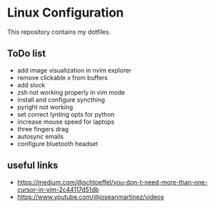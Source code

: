 # Linux Configuration
This repository contains my dotfiles.

## ToDo list
- add image visualization in nvim explorer
- remove clickable x from buffers
- add slock
- zsh not working properly in vim mode
- install and configure syncthing
- pyright not working
- set correct lynting opts for python
- increase mouse speed for laptops
- three fingers drag
- autosync emails
- configure bluetooth headset

## useful links
- https://medium.com/@schtoeffel/you-don-t-need-more-than-one-cursor-in-vim-2c44117d51db
- https://www.youtube.com/@joseanmartinez/videos
